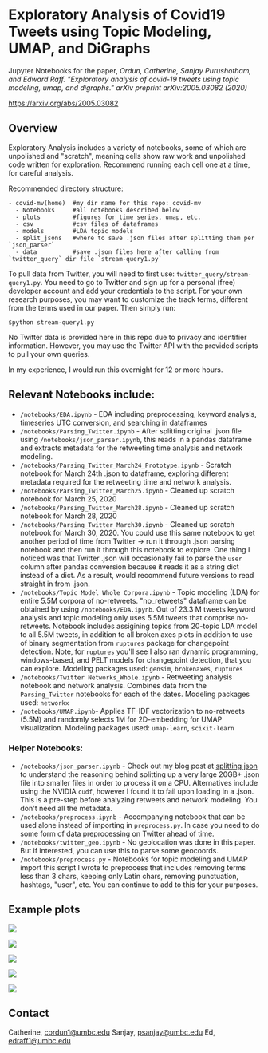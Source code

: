 
<h1>Exploratory Analysis of Covid19 Tweets using Topic Modeling, UMAP, and DiGraphs</h1>

Jupyter Notebooks for the paper, <i>Ordun, Catherine, Sanjay Purushotham, and Edward Raff. "Exploratory analysis of covid-19 tweets using topic modeling, umap, and digraphs." arXiv preprint arXiv:2005.03082 (2020)</i>

https://arxiv.org/abs/2005.03082



<h2>Overview</h2>
Exploratory Analysis includes a variety of notebooks, some of which are unpolished and "scratch", meaning cells show raw work and unpolished code written for exploration. Recommend running each cell one at a time, for careful analysis.

Recommended directory structure:

    - covid-mv(home)  #my dir name for this repo: covid-mv
      - Notebooks     #all notebooks described below
      - plots         #figures for time series, umap, etc.
      - csv           #csv files of dataframes
      - models        #LDA topic models
      - split_jsons   #where to save .json files after splitting them per `json_parser`
      - data          #save .json files here after calling from `twitter_query` dir file `stream-query1.py`

To pull data from Twitter, you will need to first use: `twitter_query/stream-query1.py`. You need to go to Twitter and sign up for a personal (free) developer account and add your credentials to the script. For your own research purposes, you may want to customize the track terms, different from the terms used in our paper. Then simply run:

    $python stream-query1.py

No Twitter data is provided here in this repo due to privacy and identifier information. However, you may use the Twitter API with the provided scripts to pull your own queries.

In my experience, I would run this overnight for 12 or more hours.

<h2>Relevant Notebooks include:</h2>


- `/notebooks/EDA.ipynb` - EDA including preprocessing, keyword analysis, timeseries UTC conversion, and searching in dataframes
- `/notebooks/Parsing_Twitter.ipynb` - After splitting original .json file using `/notebooks/json_parser.ipynb`, this reads in a pandas dataframe and extracts metadata for the retweeting time analysis and network modeling.
- `/notebooks/Parsing_Twitter_March24_Prototype.ipynb` - Scratch notebook for March 24th .json to dataframe, exploring different metadata required for the retweeting time and network analysis.
- `/notebooks/Parsing_Twitter_March25.ipynb` - Cleaned up scratch notebook for March 25, 2020
- `/notebooks/Parsing_Twitter_March28.ipynb` - Cleaned up scratch notebook for March 28, 2020
- `/notebooks/Parsing_Twitter_March30.ipynb` - Cleaned up scratch notebook for March 30, 2020. You could use this same notebook to get another period of time from Twitter -> run it through .json parsing notebook and then run it through this notebook to explore. One thing I noticed was that Twitter .json will occasionally fail to parse the `user` column after pandas conversion because it reads it as a string dict instead of a dict. As a result, would recommend future versions to read straight in from .json.
- `/notebooks/Topic Model Whole Corpora.ipynb` - Topic modeling (LDA) for entire 5.5M corpora of no-retweets. "no_retweets" dataframe can be obtained by using `/notebooks/EDA.ipynb`. Out of 23.3 M tweets keyword analysis and topic modeling only uses 5.5M tweets that comprise no-retweets. Notebook includes assigining topics from 20-topic LDA model to all 5.5M tweets, in addition to all broken axes plots in addition to use of binary segmentation from `ruptures` package for changepoint detection. Note, for `ruptures` you'll see I also ran dynamic programming, windows-based, and PELT models for changepoint detection, that you can explore. Modeling packages used: `gensim`, `brokenaxes`, `ruptures`
- `/notebooks/Twitter Networks_Whole.ipynb` - Retweeting analysis notebook and network analysis. Combines data from the `Parsing_Twitter` notebooks for each of the dates. Modeling packages used: `networkx`
- `/notebooks/UMAP.ipynb`- Applies TF-IDF vectorization to no-retweets (5.5M) and randomly selects 1M for 2D-embedding for UMAP visualization. Modeling packages used: `umap-learn`, `scikit-learn`

<h3>Helper Notebooks:</h3>

- `/notebooks/json_parser.ipynb` - Check out my blog post at <a href="https://nudratic.ghost.io/2020/03/31/bash-versus-pandas-to-split-json/">splitting json</a> to understand the reasoning behind splitting up a very large 20GB+ .json file into smaller files in order to process it on a CPU. Alternatives include using the NVIDIA `cudf`, however I found it to fail upon loading in a .json. This is a pre-step before analyzing retweets and network modeling. You don't need all the metadata.
- `/notebooks/preprocess.ipynb` - Accompanying notebook that can be used alone instead of importing in  `preprocess.py`. In case you need to do some form of data preprocessing on Twitter ahead of time.
- `/notebooks/twitter_geo.ipynb` - No geolocation was done in this paper.
   But if interested, you can use this to parse some geocoords.
- `/notebooks/preprocess.py` - Notebooks for topic modeling and UMAP import this script I wrote to preprocess that includes removing terms less than 3 chars, keeping only Latin chars, removing punctuation, hashtags, "user", etc. You can continue to add to this for your purposes.

<h2>Example plots</h2>
<img src=./misc/umap.png></img>


<img src=./misc/topics.png></img>


<img src=./misc/network.png></img>

<img src=./misc/wh.png></img>

<img src=./misc/changepoint.png></img>

<h2>Contact</h2>

Catherine, cordun1@umbc.edu
Sanjay, psanjay@umbc.edu
Ed, edraff1@umbc.edu
